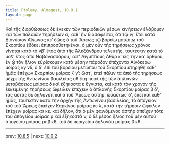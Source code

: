 ```yaml
---
title: Ptolemy, Almagest, 10.9.1
layout: page
---
```


Καὶ τῆς διορθώσεως δὲ ἕνεκεν τῶν περιοδικῶν μέσων κινήσεων ἐλάβομεν καὶ τῶν παλαιῶν τηρήσεων α, καθ' ἣν διασαφεῖται, ὅτι τῷ ιγʹ ἔτει κατὰ Διονύσιον Αἴγωνος κεʹ ἑῷος ὁ τοῦ Ἄρεως τῷ βορείῳ μετώπῳ τοῦ Σκορπίου ἐδόκει ἐπιπροσθετηκέναι. ὁ μὲν οὖν τῆς τηρήσεως χρόνος γίνεται κατὰ τὸ νβʹ ἔτος ἀπὸ τῆς Ἀλεξάνδρου τελευτῆς, τουτέστιν κατὰ τὸ υοϚʹ ἔτος ἀπὸ Ναβονασσάρου, κατ' Αἰγυπτίους Ἀθὺρ κʹ εἰς τὴν καʹ ὄρθρου, ἐν ᾧ τὸν ἥλιον εὑρίσκομεν κατὰ μέσην πάροδον ἐπέχοντα Αἰγόκερω μοίρας κγ νδ, ὁ δ' ἐπὶ τοῦ βορείου μετώπου τοῦ Σκορπίου ἐτηρήθη καθ' ἡμᾶς ἐπέχων Σκορπίου μοίρας Ϛ γʹ: ὥστ', ἐπεὶ πάλιν τὰ ἀπὸ τῆς τηρήσεως μέχρι τῆς Ἀντωνίνου βασιλείας υθ ἔτη ποιεῖ τῆς τῶν ἀπλανῶν μεταβάσεως μοίρας δ καὶ ἑξηκοστὰ ε ἔγγιστα, καὶ κατὰ τὸν χρόνον τῆς ἐκκειμένης τηρήσεως ὤφειλεν ἐπέχειν ὁ ἀπλανὴς Σκορπίου μοίρας β δʹ, τὰς αὐτὰς δὲ δηλονότι καὶ ὁ τοῦ Ἄρεως ἀστήρ. ὡσαύτως δ', ἐπεὶ καὶ καθ' ἡμᾶς, τουτέστιν κατὰ τὴν ἀρχὴν τῆς Ἀντωνίνου βασιλείας, τὸ ἀπόγειον τοῦ τοῦ Ἄρεως ἐπεῖχεν Καρκίνου μοίρας κε λ, κατὰ τὴν τήρησιν ὤφειλεν ἐπέχειν μοίρας κα κε. καὶ δῆλον, ὅτι ὁ μὲν φαινόμενος ἀστὴρ ἀπεῖχεν τότε τοῦ ἀπογείου μοίρας ρ καὶ ἑξηκοστὰ ν, ὁ δὲ μέσος ἥλιος τοῦ μὲν αὐτοῦ ἀπογείου μοίρας ρπβ κθ, τοῦ δὲ περιγείου δηλονότι μοίρας β κθ. 

---

prev: [10.8.5](../10.8.5/) | next: [10.9.2](../10.9.2/)

